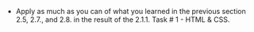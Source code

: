 * Apply as much as you can of what you learned in the previous section 2.5, 2.7., and 2.8. in the result of the 2.1.1. Task # 1 - HTML & CSS.